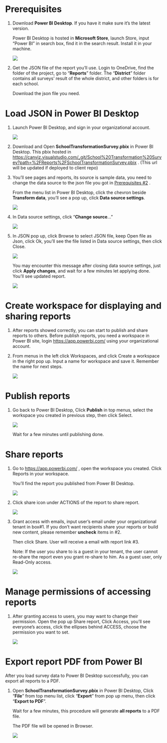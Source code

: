 Prerequisites
=============

1.  Download **Power BI Desktop**. If you have it make sure it’s the latest
    version.

    Power BI Desktop is hosted in **Microsoft Store**, launch Store, input
    “Power BI” in search box, find it in the search result. Install it in your
    machine.

    ![](media/af63758d79c25e97c5b143f38ed4b64f.png)

2.  Get the JSON file of the report you’ll use. Login to OneDrive, find the
    folder of the project, go to “**Reports**” folder. The “**District**” folder
    contains all surveys’ result of the whole district, and other folders is for
    each school.

    Download the json file you need.

Load JSON in Power BI Desktop
=============================

1.  Launch Power BI Desktop, and sign in your organizational account.

    ![](media/25c5e53741c6b4e5e8fc0574652d425c.png)

2.  Download and Open **SchoolTransformationSurvey.pbix** in Power BI Desktop.
    This pbix hosted in
    <https://canviz.visualstudio.com/_git/School%20Transformation%20Survey?path=%2FReports%2FSchoolTransformationSurvey.pbix>
    . (This url will be updated if deployed to client repo)

3.  You’ll see pages and reports, its source is sample data, you need to change
    the data source to the json file you got in [Prerequisites
    \#2](#prerequisites) .

    From the menu list in Power BI Desktop, click the chevron beside **Transform
    data**, you’ll see a pop up, click **Data source settings**.

    ![](media/e40fb2927ace3aeb084476da182066cb.png)

4.  In Data source settings, click “**Change source**…”

    ![](media/4c5a8775b52246b3a83c91c4fcacdc54.png)

5.  In JSON pop up, click Browse to select JSON file, keep Open file as Json,
    click Ok, you’ll see the file listed in Data source settings, then click
    Close.

    ![](media/988f52aa81d25aa01faf2f6f7a79f481.png)

    You may encounter this message after closing data source settings, just
    click **Apply changes**, and wait for a few minutes let applying done.
    You’ll see updated report.

    ![](media/97c7ac149d4819c482c0b5e0352cd7cf.png)

Create workspace for displaying and sharing reports
===================================================

1.  After reports showed correctly, you can start to publish and share reports
    to others. Before publish reports, you need a workspace in Power BI site,
    login <https://app.powerbi.com/> using your organizational account.

2.  From menus in the left click Workspaces, and click Create a workspace in the
    right pop up. Input a name for workspace and save it. Remember the name for
    next steps.

    ![](media/9a5461de232d6d6da2ec51aa5895611c.png)

Publish reports
===============

1.  Go back to Power BI Desktop, Click **Publish** in top menus, select the
    workspace you created in previous step, then click Select.

    ![](media/b21ee5ce49a4db60a5ddddf0026102d2.png)

    Wait for a few minutes until publishing done.

Share reports
=============

1.  Go to <https://app.powerbi.com/> , open the workspace you created. Click
    Reports in your workspace.

    You’ll find the report you published from Power BI Desktop.

    ![](media/f5f7bfb0b33316ef89389f28ed3cb33e.png)

2.  Click share icon under ACTIONS of the report to share report.

    ![](media/0b136ae9a741581862d8b72c357ca9f1.png)

3.  Grant access with emails, input user’s email under your organizational
    tenant in box\#1. If you don’t want recipients share your reports or build
    new content, please remember **uncheck** items in \#2.

    Then click Share. User will receive a email with report link \#3.

    Note: If the user you share to is a guest in your tenant, the user cannot
    re-share the report even you grant re-share to him. As a guest user, only
    Read-Only access.

    ![](media/25a83e8b1ae8317170e0cab4a4be08f3.png)

Manage permissions of accessing reports
=======================================

1.  After granting access to users, you may want to change their permission.
    Open the pop up Share report, Click Access, you’ll see everyone’s access,
    click the ellipses behind ACCESS, choose the permission you want to set.

    ![](media/0e29d279795e7490eee285adc9ed6c9c.png)

Export report PDF from Power BI
===============================

After you load survey data to Power BI Desktop successfully, you can export all
reports to a PDF.

1.  Open **SchoolTransformationSurvey.pbix** in Power BI Desktop, Click
    “**File**” from top menu list, click “**Export**” from pop up menu, then
    click “**Export to PDF**”.

    Wait for a few minutes, this procedure will generate **all reports** to a
    PDF file.

    The PDF file will be opened in Browser.

    ![](media/b92bd9cef5304bfdf159fde31ab7a993.png)
